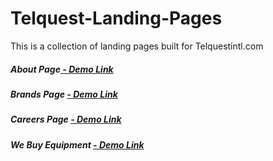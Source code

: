 # Telquest-Landing-Pages
This is a collection of landing pages built for Telquestintl.com


<h5>About Page<a href="https://www.telquestintl.com/about-us">  - Demo Link</a></5>
<h5>Brands Page <a href="https://www.telquestintl.com/Brands">  - Demo Link</a></h5>
<h5>Careers Page <a href="www.telquestintl.com/jobs">  - Demo Link</a></h5>
<h5>We Buy Equipment <a href="https://www.telquestintl.com/we-buy-equipment">  - Demo Link</a></h5>
